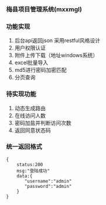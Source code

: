 ### 梅县项目管理系统(mxxmgl) 
### 功能实现
1. 后台api返回json 采用restful风格设计
1. 用户权限认证
2. 附件上传下载（地址windows系统）
3. excel批量导入
4. md5进行密码加密匹配
5. 分页查询 
### 待实现功能
1. 动态生成路由
2. 在线访问人数
3. 密码加盐并判断访问次数
4. 返回同意状态码

### 统一返回格式

```
{
    status:200
    msg:"登陆成功"
    data:{
       "username":"admin"
       "password":"admin" 
    }
}

```



 